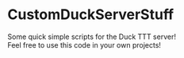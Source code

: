 # CustomDuckServerStuff
Some quick simple scripts for the Duck TTT server!  
Feel free to use this code in your own projects!
